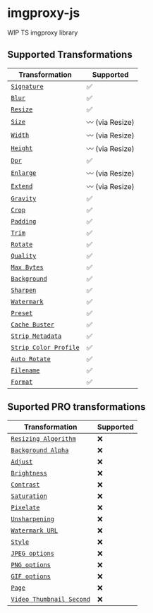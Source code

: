 # imgproxy-js

WIP TS imgproxy library

## Supported Transformations

| Transformation                                                                                                                    | Supported                |
| --------------------------------------------------------------------------------------------------------------------------------- | ------------------------ |
| [`Signature`](https://github.com/imgproxy/imgproxy/blob/master/docs/generating_the_url_advanced.md#signature)                     | :white_check_mark:       |
| [`Blur`](https://github.com/imgproxy/imgproxy/blob/master/docs/generating_the_url_advanced.md#blur)                               | :white_check_mark:       |
| [`Resize`](https://github.com/imgproxy/imgproxy/blob/master/docs/generating_the_url_advanced.md#resize)                           | :white_check_mark:       |
| [`Size`](https://github.com/imgproxy/imgproxy/blob/master/docs/generating_the_url_advanced.md#size)                               | :wavy_dash: (via Resize) |
| [`Width`](https://github.com/imgproxy/imgproxy/blob/master/docs/generating_the_url_advanced.md#width)                             | :wavy_dash: (via Resize) |
| [`Height`](https://github.com/imgproxy/imgproxy/blob/master/docs/generating_the_url_advanced.md#height)                           | :wavy_dash: (via Resize) |
| [`Dpr`](https://github.com/imgproxy/imgproxy/blob/master/docs/generating_the_url_advanced.md#dpr)                                 | :white_check_mark:       |
| [`Enlarge`](https://github.com/imgproxy/imgproxy/blob/master/docs/generating_the_url_advanced.md#enlarge)                         | :wavy_dash: (via Resize) |
| [`Extend`](https://github.com/imgproxy/imgproxy/blob/master/docs/generating_the_url_advanced.md#extend)                           | :wavy_dash: (via Resize) |
| [`Gravity`](https://github.com/imgproxy/imgproxy/blob/master/docs/generating_the_url_advanced.md#gravity)                         | :white_check_mark:       |
| [`Crop`](https://github.com/imgproxy/imgproxy/blob/master/docs/generating_the_url_advanced.md#crop)                               | :white_check_mark:       |
| [`Padding`](https://github.com/imgproxy/imgproxy/blob/master/docs/generating_the_url_advanced.md#padding)                         | :white_check_mark:       |
| [`Trim`](https://github.com/imgproxy/imgproxy/blob/master/docs/generating_the_url_advanced.md#trim)                               | :white_check_mark:       |
| [`Rotate`](https://github.com/imgproxy/imgproxy/blob/master/docs/generating_the_url_advanced.md#rotate)                           | :white_check_mark:       |
| [`Quality`](https://github.com/imgproxy/imgproxy/blob/master/docs/generating_the_url_advanced.md#quality)                         | :white_check_mark:       |
| [`Max Bytes`](https://github.com/imgproxy/imgproxy/blob/master/docs/generating_the_url_advanced.md#max-bytes)                     | :white_check_mark:       |
| [`Background`](https://github.com/imgproxy/imgproxy/blob/master/docs/generating_the_url_advanced.md#background)                   | :white_check_mark:       |
| [`Sharpen`](https://github.com/imgproxy/imgproxy/blob/master/docs/generating_the_url_advanced.md#sharpen)                         | :white_check_mark:       |
| [`Watermark`](https://github.com/imgproxy/imgproxy/blob/master/docs/generating_the_url_advanced.md#watermark)                     | :white_check_mark:       |
| [`Preset`](https://github.com/imgproxy/imgproxy/blob/master/docs/generating_the_url_advanced.md#preset)                           | :white_check_mark:       |
| [`Cache Buster`](https://github.com/imgproxy/imgproxy/blob/master/docs/generating_the_url_advanced.md#cache-buster)               | :white_check_mark:       |
| [`Strip Metadata`](https://github.com/imgproxy/imgproxy/blob/master/docs/generating_the_url_advanced.md#strip-metadata)           | :white_check_mark:       |
| [`Strip Color Profile`](https://github.com/imgproxy/imgproxy/blob/master/docs/generating_the_url_advanced.md#strip-color-profile) | :white_check_mark:       |
| [`Auto Rotate`](https://github.com/imgproxy/imgproxy/blob/master/docs/generating_the_url_advanced.md#auto-rotate)                 | :white_check_mark:       |
| [`Filename`](https://github.com/imgproxy/imgproxy/blob/master/docs/generating_the_url_advanced.md#filename)                       | :white_check_mark:       |
| [`Format`](https://github.com/imgproxy/imgproxy/blob/master/docs/generating_the_url_advanced.md#format)                           | :white_check_mark:       |

## Suported PRO transformations

| Transformation                                                                                                                                                   | Supported |
| ---------------------------------------------------------------------------------------------------------------------------------------------------------------- | --------- |
| [`Resizing Algorithm`](https://github.com/imgproxy/imgproxy/blob/master/docs/generating_the_url_advanced.md#resizing-algorithm-idresizing-algorithm)             | :x:       |
| [`Background Alpha`](https://github.com/imgproxy/imgproxy/blob/master/docs/generating_the_url_advanced.md#background-alpha-idbackground-alpha)                   | :x:       |
| [`Adjust`](https://github.com/imgproxy/imgproxy/blob/master/docs/generating_the_url_advanced.md#adjust)                                                          | :x:       |
| [`Brightness`](https://github.com/imgproxy/imgproxy/blob/master/docs/generating_the_url_advanced.md#brightness-idbrightness)                                     | :x:       |
| [`Contrast`](https://github.com/imgproxy/imgproxy/blob/master/docs/generating_the_url_advanced.md#contrast-idcontrast)                                           | :x:       |
| [`Saturation`](https://github.com/imgproxy/imgproxy/blob/master/docs/generating_the_url_advanced.md#saturation-idsaturation)                                     | :x:       |
| [`Pixelate`](https://github.com/imgproxy/imgproxy/blob/master/docs/generating_the_url_advanced.md#pixelate-idpixelate)                                           | :x:       |
| [`Unsharpening`](https://github.com/imgproxy/imgproxy/blob/master/docs/generating_the_url_advanced.md#unsharpening-idunsharpening)                               | :x:       |
| [`Watermark URL`](https://github.com/imgproxy/imgproxy/blob/master/docs/generating_the_url_advanced.md#watermark-url-idwatermark)                                | :x:       |
| [`Style`](https://github.com/imgproxy/imgproxy/blob/master/docs/generating_the_url_advanced.md#style-idstyle)                                                    | :x:       |
| [`JPEG options`](https://github.com/imgproxy/imgproxy/blob/master/docs/generating_the_url_advanced.md#jpeg-options-idjpeg-options)                               | :x:       |
| [`PNG options`](https://github.com/imgproxy/imgproxy/blob/master/docs/generating_the_url_advanced.md#png-options-idpng-options)                                  | :x:       |
| [`GIF options`](https://github.com/imgproxy/imgproxy/blob/master/docs/generating_the_url_advanced.md#gif-options-idgif-options)                                  | :x:       |
| [`Page`](https://github.com/imgproxy/imgproxy/blob/master/docs/generating_the_url_advanced.md#page-idpage)                                                       | :x:       |
| [`Video Thumbnail Second`](https://github.com/imgproxy/imgproxy/blob/master/docs/generating_the_url_advanced.md#video-thumbnail-second-idvideo-thumbnail-second) | :x:       |
